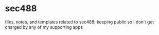# sec488
files, notes, and templates related to sec488; keeping public so I don't get charged by any of my supporting apps
